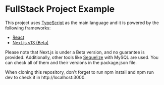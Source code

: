 # FullStack Project Example
This project uses [TypeScript](https://www.typescriptlang.org/docs/handbook/intro.html) as the main language and it is powered by the following frameworks:

- [React](https://reactjs.org/docs/getting-started.html)
- [Next.js v13 (Beta)](https://beta.nextjs.org/docs/getting-started)

Please note that Next.js is under a Beta version, and no guarantee is provided. Additionally, other tools like [Sequelize](https://sequelize.org/docs/v6/getting-started/) with MySQL are used. You can check all of them and their versions in the package.json file.

When cloning this repository, don't forget to run npm install and npm run dev to check it in http://localhost:3000.
